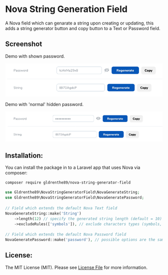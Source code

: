 # Nova String Generation Field
A Nova field which can genarate a string upon creating or updating, this adds a string generator button and copy button to a Text or Password field.

## Screenshot
Demo with shown password.

![Demo1](docs/demo.png)

Demo with 'normal' hidden password.

![Demo1](docs/demo2.png)

## Installation:

You can install the package in to a Laravel app that uses Nova via composer:

```bash
composer require gldrenthe89/nova-string-generator-field
```

```php
use Gldrenthe89\NovaStringGeneratorField\NovaGenerateString;
use Gldrenthe89\NovaStringGeneratorField\NovaGeneratePassword;

// Field which extends the default Nova Text field
NovaGenerateString::make('String')
    ->length(12) // specify the generated string length (default = 10)
    ->excludeRules(['symbols']), // exclude characters types (symbols, numbers. uppercase, lowercase)

// Field which extends the default Nova Password field
NovaGeneratePassword::make('password'), // possible options are the same as above
```

## License:
The MIT License (MIT). Please see [License File](LICENSE.md) for more information.
